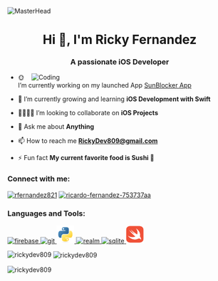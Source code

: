 
![MasterHead](https://www.stimulusco.com/wp-content/uploads/2020/05/sat.jpg)
<h1 align="center">Hi 👋, I'm Ricky Fernandez</h1>
<h3 align="center">A passionate iOS Developer</h3>
<img align="right" alt="Coding" width="450" src="https://camo.githubusercontent.com/5ddf73ad3a205111cf8c686f687fc216c2946a75005718c8da5b837ad9de78c9/68747470733a2f2f7468756d62732e6766796361742e636f6d2f4576696c4e657874446576696c666973682d736d616c6c2e676966">




- 🌞 I’m currently working on my launched App [SunBlocker App](https://apps.apple.com/us/app/sunblocker-sunscreen-timer/id1670183247)

- 🌱 I’m currently growing and learning **iOS Development with Swift**

- 🫱🏻‍🫲🏽 I’m looking to collaborate on **iOS Projects**

- 💬 Ask me about **Anything**

- 📫 How to reach me **RickyDev809@gmail.com**

- ⚡ Fun fact **My current favorite food is Sushi 🍣**

<h3 align="left">Connect with me:</h3>
<p align="left">
<a href="https://twitter.com/rfernandez821" target="blank"><img align="center" src="https://raw.githubusercontent.com/rahuldkjain/github-profile-readme-generator/master/src/images/icons/Social/twitter.svg" alt="rfernandez821" height="30" width="40" /></a>
<a href="https://linkedin.com/in/ricardo-fernandez-753737aa" target="blank"><img align="center" src="https://raw.githubusercontent.com/rahuldkjain/github-profile-readme-generator/master/src/images/icons/Social/linked-in-alt.svg" alt="ricardo-fernandez-753737aa" height="30" width="40" /></a>
</p>

<h3 align="left">Languages and Tools:</h3>
<p align="left"> <a href="https://firebase.google.com/" target="_blank" rel="noreferrer"> <img src="https://www.vectorlogo.zone/logos/firebase/firebase-icon.svg" alt="firebase" width="40" height="40"/> </a> <a href="https://git-scm.com/" target="_blank" rel="noreferrer"> <img src="https://www.vectorlogo.zone/logos/git-scm/git-scm-icon.svg" alt="git" width="40" height="40"/> </a> <a href="https://www.python.org" target="_blank" rel="noreferrer"> <img src="https://raw.githubusercontent.com/devicons/devicon/master/icons/python/python-original.svg" alt="python" width="40" height="40"/> </a> <a href="https://realm.io/" target="_blank" rel="noreferrer"> <img src="https://raw.githubusercontent.com/bestofjs/bestofjs-webui/8665e8c267a0215f3159df28b33c365198101df5/public/logos/realm.svg" alt="realm" width="40" height="40"/> </a> <a href="https://www.sqlite.org/" target="_blank" rel="noreferrer"> <img src="https://www.vectorlogo.zone/logos/sqlite/sqlite-icon.svg" alt="sqlite" width="40" height="40"/> </a> <a href="https://developer.apple.com/swift/" target="_blank" rel="noreferrer"> <img src="https://raw.githubusercontent.com/devicons/devicon/master/icons/swift/swift-original.svg" alt="swift" width="40" height="40"/> </a> </p>

<p><img align="left" src="https://github-readme-stats.vercel.app/api/top-langs?username=rickydev809&show_icons=true&locale=en&layout=compact" alt="rickydev809" /></p>

<p>&nbsp;<img align="center" src="https://github-readme-stats.vercel.app/api?username=rickydev809&show_icons=true&locale=en" alt="rickydev809" /></p>

<p><img align="center" src="https://github-readme-streak-stats.herokuapp.com/?user=rickydev809&" alt="rickydev809" /></p>
